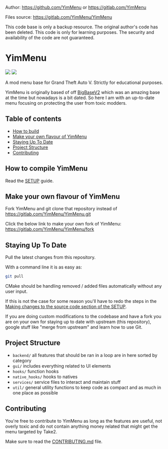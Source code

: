 Author: https://github.com/YimMenu or https://gitlab.com/YimMenu

Files source: https://gitlab.com/YimMenu/YimMenu

This code base is only a backup resource. The original author's code has been deleted. This code is only for learning purposes. The security and availability of the code are not guaranteed.

# YimMenu

![](https://img.shields.io/badge/dynamic/json?color=ffab00&label=Online%20Version&query=%24.game.online&url=https://gitlab.com/YimMenu/YimMenu/-/raw/master/metadata.json?ref_type=heads&style=flat-square&labelColor=000000) ![](https://img.shields.io/badge/dynamic/json?color=ffab00&label=Game%20Build&query=%24.game.build&url=https://gitlab.com/YimMenu/YimMenu/-/raw/master/metadata.json?ref_type=heads&style=flat-square&labelColor=000000)

A mod menu base for Grand Theft Auto V.
Strictly for educational purposes.

YimMenu is originally based of off [BigBaseV2](https://github.com/Pocakking/BigBaseV2) which was an amazing base at the time but nowadays is a bit dated.
So here I am with an up-to-date menu focusing on protecting the user from toxic modders.

## Table of contents

 * [How to build](#how-to-build)
 * [Make your own flavour of YimMenu](#make-your-own-flavour-of-yimmenu)
 * [Staying Up To Date](#staying-up-to-date)
 * [Project Structure](#project-structure)
 * [Contributing](#contributing)
 
## How to compile YimMenu

Read the [SETUP](https://gitlab.com/YimMenu/YimMenu/wiki/Setup-your-PC-for-YimMenu-Development) guide.

## Make your own flavour of YimMenu

Fork YimMenu and git clone that repository instead of https://gitlab.com/YimMenu/YimMenu.git

Click the below link to make your own fork of YimMenu:
https://gitlab.com/YimMenu/YimMenu/fork
  
## Staying Up To Date

Pull the latest changes from this repository.

With a command line it is as easy as:

```bash
git pull
```

CMake should be handling removed / added files automatically without any user input.

If this is not the case for some reason you'll have to redo the steps in the [Making changes to the source code section of the SETUP](https://gitlab.com/YimMenu/YimMenu/wiki/Setup-your-PC-for-YimMenu-Development#making-changes-to-the-source-code).

If you are doing custom modifications to the codebase and have a fork you are on your own for staying up to date with upstream (this repository), google stuff like "merge from upstream" and learn how to use Git.

## Project Structure

- `backend/` all features that should be ran in a loop are in here sorted by category
- `gui/` includes everything related to UI elements
- `hooks/` function hooks
- `native_hooks/` hooks to natives
- `services/` service files to interact and maintain stuff
- `util/` general utility functions to keep code as compact and as much in one place as possible

## Contributing

You're free to contribute to YimMenu as long as the features are useful, not overly toxic and do not contain anything money related that might get the menu targeted by Take2.

Make sure to read the [CONTRIBUTING.md](CONTRIBUTING.md) file.
